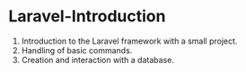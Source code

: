 # Laravel-Introduction  

1. Introduction to the Laravel framework with a small project.
2. Handling of basic commands.
3. Creation and interaction with a database.